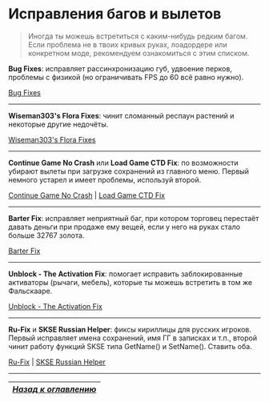 # Исправления багов и вылетов

> Иногда ты можешь встретиться с каким-нибудь редким багом. Если проблема не в твоих кривых руках, лоадордере или конкретном моде, рекомендуем ознакомиться с этим списком.

**Bug Fixes**: исправляет рассинхронизацию губ, удвоение перков, проблемы с физикой (но ограничивать FPS до 60 всё равно нужно).

[Bug Fixes](http://www.nexusmods.com/skyrim/mods/76747/?)

------

**Wiseman303's Flora Fixes**: чинит сломанный респаун растений и некоторые другие недочёты.

[Wiseman303's Flora Fixes](http://www.nexusmods.com/skyrim/mods/70656/?)

------

**Continue Game No Crash** или **Load Game CTD Fix**: по возможности убирают вылеты при загрузке сохранений из главного меню. Первый немного устарел и имеет проблемы, используй второй.

[Continue Game No Crash](http://www.nexusmods.com/skyrim/mods/78557/?) | [Load Game CTD Fix](http://www.nexusmods.com/skyrim/mods/85443/?)

------

**Barter Fix**: исправляет неприятный баг, при котором торговец перестаёт давать деньги при продаже ему вещей, если у него на руках стало больше 32767 золота.

[Barter Fix](http://www.nexusmods.com/skyrim/mods/85285/?)

------

**Unblock - The Activation Fix**: помогает исправить заблокированные активаторы (рычаги, мебель), которые ты можешь встретить в том же Фальскааре.

[Unblock - The Activation Fix](http://www.nexusmods.com/skyrim/mods/56797/?)

------

**Ru-Fix** и **SKSE Russian Helper**: фиксы кириллицы для русских игроков. Первый исправляет имена сохранений, имя ГГ в записках и т.п., второй чинит работу функций SKSE типа GetName() и SetName(). Ставить оба.

[Ru-Fix](http://tes.riotpixels.com/mods/skyrim/patches/ru-fix.shtml) | [SKSE Russian Helper](http://tes.riotpixels.com/mods/skyrim/patches/ru-fix-names.shtml)

------

|[*Назад к оглавлению*](../01_Оглавление.md)|
|:---:|
